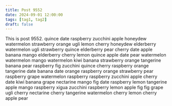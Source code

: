 ```yaml
---
title: Post 9552
date: 2024-09-01 12:00:00
tags: [tag1, tag2]
draft: false
---
```

This is post 9552.
quince
date
raspberry
zucchini
apple
honeydew
watermelon
strawberry
orange
ugli
lemon
cherry
honeydew
elderberry
watermelon
ugli
strawberry
quince
elderberry
pear
cherry
date
apple
banana
mango
elderberry
cherry
lemon
quince
apple
date
pear
watermelon
watermelon
mango
watermelon
kiwi
banana
strawberry
orange
tangerine
banana
pear
raspberry
fig
zucchini
quince
cherry
raspberry
orange
tangerine
date
banana
date
orange
raspberry
orange
strawberry
pear
raspberry
grape
watermelon
raspberry
raspberry
zucchini
apple
cherry
date
kiwi
banana
grape
nectarine
mango
fig
date
raspberry
lemon
tangerine
apple
mango
raspberry
xigua
zucchini
raspberry
lemon
apple
fig
fig
grape
ugli
cherry
nectarine
cherry
tangerine
watermelon
cherry
lemon
cherry
apple
pear
